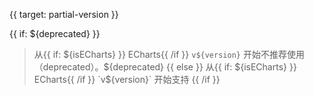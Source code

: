 
{{ target: partial-version }}

{{ if: ${deprecated} }}
> 从{{ if: ${isECharts} }} ECharts{{ /if }} `v${version}` 开始不推荐使用（deprecated）。${deprecated}
{{ else }}
> 从{{ if: ${isECharts} }} ECharts{{ /if }} `v${version}` 开始支持
{{ /if }}
